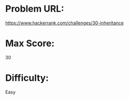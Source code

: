 # Problem URL:
https://www.hackerrank.com/challenges/30-inheritance

# Max Score:
30

# Difficulty:
Easy
